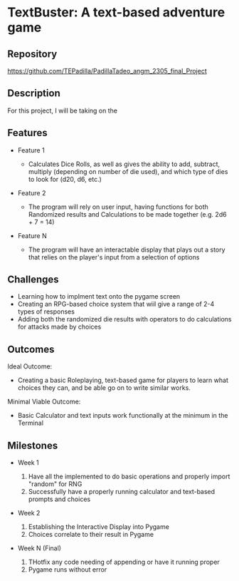 # TextBuster: A text-based adventure game

## Repository
https://github.com/TEPadilla/PadillaTadeo_angm_2305_final_Project

## Description
For this project, I will be taking on the 

## Features
- Feature 1
	- Calculates Dice Rolls, as well as gives the ability to add, subtract, multiply (depending on number of die used), and which type of dies to look for (d20, d6, etc.)
- Feature 2
	- The program will rely on user input, having functions for both Randomized results and Calculations to be made together (e.g. 2d6 + 7 = 14)

- Feature N 
	- The program will have an interactable display that plays out a story that relies on the player's input from a selection of options

## Challenges
- Learning how to implment text onto the pygame screen
- Creating an RPG-based choice system that wiil give a range of 2-4 types of responses
- Adding both the randomized die results with operators to do calculations for attacks made by choices

## Outcomes
Ideal Outcome:
- Creating a basic Roleplaying, text-based game for players to learn what choices they can, and be able go on to write similar works.

Minimal Viable Outcome:
- Basic Calculator and text inputs work functionally at the minimum in the Terminal

## Milestones

- Week 1
  1. Have all the implemented to do basic operations and properly import "random" for RNG 
  2. Successfully have a properly running calculator and text-based prompts and choices

- Week 2
  1. Establishing the Interactive Display into Pygame
  2. Choices correlate to their result in Pygame

- Week N (Final)
  1. THotfix any code needing of appending or have it running proper
  2. Pygame runs without error